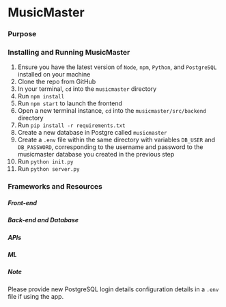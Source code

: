 # MusicMaster

### Purpose

### Installing and Running MusicMaster
1. Ensure you have the latest version of `Node`, `npm`, `Python`, and `PostgreSQL` installed on your machine
2. Clone the repo from GitHub
3. In your terminal, `cd` into the `musicmaster` directory
4. Run `npm install`
5. Run `npm start` to launch the frontend
6. Open a new terminal instance, `cd` into the `musicmaster/src/backend` directory
7. Run `pip install -r requirements.txt`
8. Create a new database in Postgre called `musicmaster`
9. Create a `.env` file within the same directory with variables `DB_USER` and `DB_PASSWORD`, corresponding to the username and password to the musicmaster database you created in the previous step
10. Run `python init.py`
11. Run `python server.py`

### Frameworks and Resources
##### Front-end


##### Back-end and Database


##### APIs


##### ML

##### Note
Please provide new PostgreSQL login details configuration details in a `.env` file if using the app.
